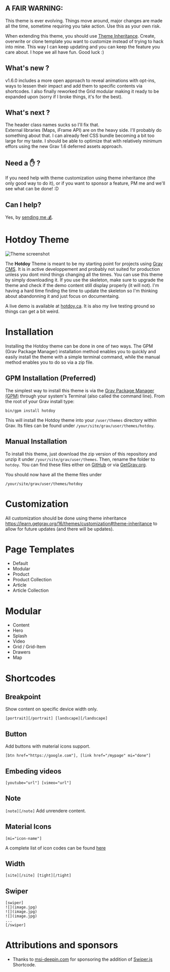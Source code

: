 ## A FAIR WARNING:

This theme is ever evolving. Things move around, major changes are made all the time, sometime requiring you take action. Use this as your own risk.

When extending this theme, you should use [Theme Inheritance](https://learn.getgrav.org/16/themes/customization). Create, overwrite or clone template you want to customize instead of trying to hack into mine. This way I can keep updating and you can keep the feature you care about. I hope we all have fun. Good luck :)

## What's new ?

v1.6.0 includes a more open approach to reveal animations with opt-ins, ways to lessen their impact and add them to specific contents via shortcodes. I also finally reworked the Grid modular making it ready to be expanded upon (sorry if I broke things, it's for the best).

## What's next ? 
The header class names sucks so I'll fix that.  
External libraries (Maps, iFrame API) are on the heavy side. I'll probably do something about that.
I can already feel CSS bundle becoming a bit too large for my taste. I should be able to optimize that with relatively minimum effors using the new Grav 1.6 deferred assets approach.

## Need a ✋ ?

If you need help with theme customization using theme inheritance (the only good way to do it), or if you want to sponsor a feature, PM me and we'll see what can be done! :D

## Can I help?

Yes, by [sending me 💰](https://www.paypal.me/hotdoy).

# Hotdoy Theme

![Theme screenshot](https://raw.githubusercontent.com/hotdoy/grav-theme-hotdoy/master/screenshot.jpg)

The **Hotdoy** Theme is meant to be my starting point for projects using [Grav CMS](http://github.com/getgrav/grav).
It is in active developpement and probably not suited for production unless you dont mind things changing all the times.
You can use this theme by simply downloading it. If you use the skeleton, make sure to upgrade the theme and check if the demo content still display properly (it will not). I'm having a hard time finding the time to update the skeleton so I'm thinking about abandonning it and just focus on documentaing.

A live demo is available at [hotdoy.ca](https://hotdoy.ca). It is also my live testing ground so things can get a bit weird.

# Installation
Installing the Hotdoy theme can be done in one of two ways. The GPM (Grav Package Manager) installation method enables you to quickly and easily install the theme with a simple terminal command, while the manual method enables you to do so via a zip file.

## GPM Installation (Preferred)

The simplest way to install this theme is via the [Grav Package Manager (GPM)](http://learn.getgrav.org/advanced/grav-gpm) through your system's Terminal (also called the command line).  From the root of your Grav install type:

    bin/gpm install hotdoy

This will install the Hotdoy theme into your `/user/themes` directory within Grav. Its files can be found under `/your/site/grav/user/themes/hotdoy`.

## Manual Installation

To install this theme, just download the zip version of this repository and unzip it under `/your/site/grav/user/themes`. Then, rename the folder to `hotdoy`. You can find these files either on [GitHub](https://github.com/getgrav/grav-theme-hotdoy) or via [GetGrav.org](http://getgrav.org/downloads/themes).

You should now have all the theme files under

    /your/site/grav/user/themes/hotdoy

# Customization 
All customization should be done using theme inheritance https://learn.getgrav.org/16/themes/customization#theme-inheritance to allow for future updates (and there will be updates). 

# Page Templates

* Default
* Modular
* Product
* Product Collection
* Article
* Article Collection

# Modular

* Content
* Hero
* Splash
* Video
* Grid / Grid-Item
* Drawers
* Map

# Shortcodes

## Breakpoint
Show content on specific device width only.
```
[portrait][/portrait] [landscape][/landscape]
```

## Button
Add buttons with material icons support. 
```
[btn href="https://google.com"], [link href="/mypage" mi="done"]
```

## Embeding videos
```
[youtube="url"] [vimeo="url"]
```

## Note
```[note][/note]```
Add unrendere content.

## Material Icons
```
[mi="icon-name"]
```
A complete list of icon codes can be found [here](https://material.io/resources/icons/)

## Width
```
[site][/site] [tight][/tight]
```

## Swiper
```
[swiper]
![](image.jpg)
![](image.jpg)
![](image.jpg)
...
[/swiper]
```

# Attributions and sponsors
* Thanks to [msi-deepin.com](https://msi-deepin.com) for sponsoring the addition of [Swiper.js](https://swiperjs.com/) Shortcode.

